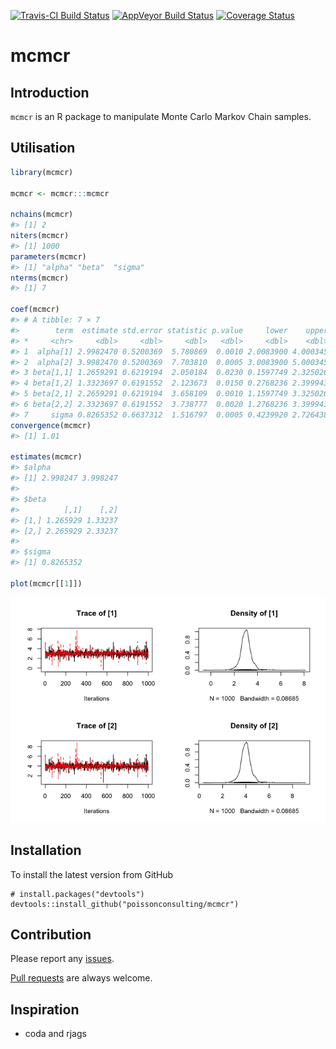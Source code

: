 
<!-- README.md is generated from README.Rmd. Please edit that file -->
[![Travis-CI Build Status](https://travis-ci.org/poissonconsulting/mcmcr.svg?branch=master)](https://travis-ci.org/poissonconsulting/mcmcr) [![AppVeyor Build Status](https://ci.appveyor.com/api/projects/status/github/poissonconsulting/mcmcr?branch=master&svg=true)](https://ci.appveyor.com/project/poissonconsulting/mcmcr) [![Coverage Status](https://img.shields.io/codecov/c/github/poissonconsulting/mcmcr/master.svg)](https://codecov.io/github/poissonconsulting/mcmcr?branch=master)

mcmcr
=====

Introduction
------------

`mcmcr` is an R package to manipulate Monte Carlo Markov Chain samples.

Utilisation
-----------

``` r
library(mcmcr)

mcmcr <- mcmcr:::mcmcr

nchains(mcmcr)
#> [1] 2
niters(mcmcr)
#> [1] 1000
parameters(mcmcr)
#> [1] "alpha" "beta"  "sigma"
nterms(mcmcr)
#> [1] 7

coef(mcmcr)
#> # A tibble: 7 × 7
#>        term  estimate std.error statistic p.value     lower    upper
#> *     <chr>     <dbl>     <dbl>     <dbl>   <dbl>     <dbl>    <dbl>
#> 1  alpha[1] 2.9982470 0.5200369  5.780869  0.0010 2.0083900 4.000345
#> 2  alpha[2] 3.9982470 0.5200369  7.703810  0.0005 3.0083900 5.000345
#> 3 beta[1,1] 1.2659291 0.6219194  2.050184  0.0230 0.1597749 2.325026
#> 4 beta[1,2] 1.3323697 0.6191552  2.123673  0.0150 0.2768236 2.399943
#> 5 beta[2,1] 2.2659291 0.6219194  3.658109  0.0010 1.1597749 3.325026
#> 6 beta[2,2] 2.3323697 0.6191552  3.738777  0.0020 1.2768236 3.399943
#> 7     sigma 0.8265352 0.6637312  1.516797  0.0005 0.4239920 2.726438
convergence(mcmcr)
#> [1] 1.01

estimates(mcmcr)
#> $alpha
#> [1] 2.998247 3.998247
#> 
#> $beta
#>          [,1]    [,2]
#> [1,] 1.265929 1.33237
#> [2,] 2.265929 2.33237
#> 
#> $sigma
#> [1] 0.8265352

plot(mcmcr[[1]])
```

![](README-unnamed-chunk-2-1.png)

Installation
------------

To install the latest version from GitHub

    # install.packages("devtools")
    devtools::install_github("poissonconsulting/mcmcr")

Contribution
------------

Please report any [issues](https://github.com/poissonconsulting/mcmcr/issues).

[Pull requests](https://github.com/poissonconsulting/mcmcr/pulls) are always welcome.

Inspiration
-----------

-   coda and rjags
